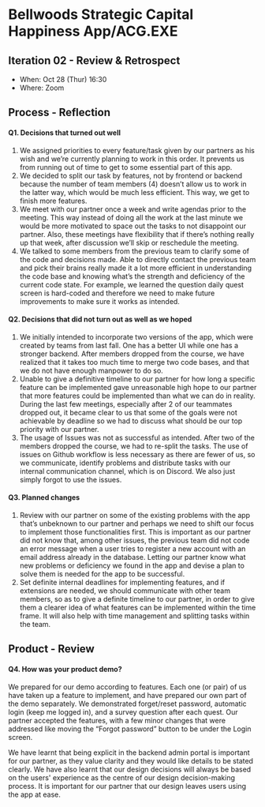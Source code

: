 # Bellwoods Strategic Capital Happiness App/ACG.EXE

## Iteration 02 - Review & Retrospect

 * When: Oct 28 (Thur) 16:30
 * Where: Zoom

## Process - Reflection


#### Q1. Decisions that turned out well

1. We assigned priorities to every feature/task given by our partners as his wish and we’re currently planning to work in this order. It prevents us from running out of time to get to some essential part of this app.
2. We decided to split our task by features, not by frontend or backend because the number of team members (4) doesn’t allow us to work in the latter way, which would be much less efficient. This way, we get to finish more features.
3. We meet with our partner once a week and write agendas prior to the meeting. This way instead of doing all the work at the last minute we would be more motivated to space out the tasks to not disappoint our partner. Also, these meetings have flexibility that if there’s nothing really up that week, after discussion we’ll skip or reschedule the meeting.
4. We talked to some members from the previous team to clarify some of the code and decisions made. Able to directly contact the previous team and pick their brains really made it a lot more efficient in understanding the code base and knowing what’s the strength and deficiency of the current code state. For example, we learned the question daily quest screen is hard-coded and therefore we need to make future improvements to make sure it works as intended.


#### Q2. Decisions that did not turn out as well as we hoped

1. We initially intended to incorporate two versions of the app, which were created by teams from last fall. One has a better UI while one has a stronger backend. After members dropped from the course, we have realized that it takes too much time to merge two code bases, and that we do not have enough manpower to do so.
2. Unable to give a definitive timeline to our partner for how long a specific feature can be implemented gave unreasonable high hope to our partner that more features could be implemented than what we can do in reality. During the last few meetings, especially after 2 of our teammates dropped out, it became clear to us that some of the goals were not achievable by deadline so we had to discuss what should be our top priority with our partner.
3. The usage of Issues was not as successful as intended. After two of the members dropped the course, we had to re-split the tasks. The use of issues on Github workflow is less necessary as there are fewer of us, so we communicate, identify problems and distribute tasks with our internal communication channel, which is on Discord. We also just simply forgot to use the issues.



#### Q3. Planned changes

1. Review with our partner on some of the existing problems with the app that’s unbeknown to our partner and perhaps we need to shift our focus to implement those functionalities first. This is important as our partner did not know that, among other issues, the previous team did not code an error message when a user tries to register a new account with an email address already in the database. Letting our partner know what new problems or deficiency we found in the app and devise a plan to solve them is needed for the app to be successful.
2. Set definite internal deadlines for implementing features, and if extensions are needed, we should communicate with other team members, so as to give a definite timeline to our partner, in order to give them a clearer idea of what features can be implemented within the time frame. It will also help with time management and splitting tasks within the team.



## Product - Review

#### Q4. How was your product demo?

We prepared for our demo according to features. Each one (or pair) of us have taken up a feature to implement, and have prepared our own part of the demo separately. We demonstrated forget/reset password, automatic login (keep me logged in), and a survey question after each quest. Our partner accepted the features, with a few minor changes that were addressed like moving the “Forgot password” button to be under the Login screen.

We have learnt that being explicit in the backend admin portal is important for our partner, as they value clarity and they would like details to be stated clearly. We have also learnt that our design decisions will always be based on the users' experience as the centre of our design decision-making process. It is important for our partner that our design leaves users using the app at ease.


